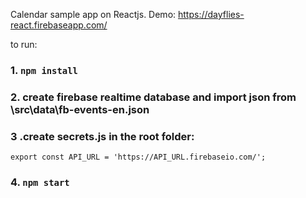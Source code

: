 Calendar sample app on Reactjs. Demo: https://dayflies-react.firebaseapp.com/

to run:

### 1. `npm install`

### 2. create firebase realtime database and import json from \src\data\fb-events-en.json

### 3 .create secrets.js in the root folder:
`
export const API_URL = 'https://API_URL.firebaseio.com/'; 
`
### 4. `npm start`

